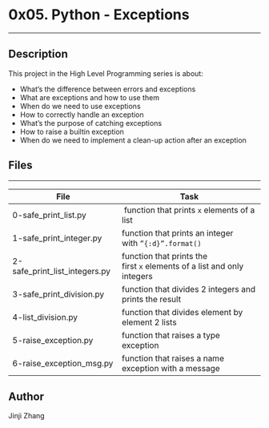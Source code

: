 # 0x05. Python - Exceptions

---
## Description
This project in the High Level Programming series is about:
* What’s the difference between errors and exceptions
* What are exceptions and how to use them
* When do we need to use exceptions
* How to correctly handle an exception
* What’s the purpose of catching exceptions
* How to raise a builtin exception
* When do we need to implement a clean-up action after an exception


## Files
---
File|Task
---|---
0-safe_print_list.py |  function that prints `x` elements of a list
1-safe_print_integer.py | function that prints an integer with `”{:d}”.format()`
2-safe_print_list_integers.py | function that prints the first `x` elements of a list and only integers
3-safe_print_division.py | function that divides 2 integers and prints the result
4-list_division.py | function that divides element by element 2 lists
5-raise_exception.py | function that raises a type exception
6-raise_exception_msg.py | function that raises a name exception with a message

## Author
Jinji Zhang